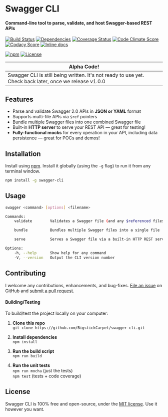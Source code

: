 Swagger CLI
============================
#### Command-line tool to parse, validate, and host Swagger-based REST APIs

[![Build Status](https://api.travis-ci.org/BigstickCarpet/swagger-cli.svg)](https://travis-ci.org/BigstickCarpet/swagger-cli)
[![Dependencies](https://david-dm.org/BigstickCarpet/swagger-cli.svg)](https://david-dm.org/BigstickCarpet/swagger-cli)
[![Coverage Status](https://coveralls.io/repos/BigstickCarpet/swagger-cli/badge.svg?branch=master&service=github)](https://coveralls.io/r/BigstickCarpet/swagger-cli)
[![Code Climate Score](https://codeclimate.com/github/BigstickCarpet/swagger-cli/badges/gpa.svg)](https://codeclimate.com/github/BigstickCarpet/swagger-cli)
[![Codacy Score](https://www.codacy.com/project/badge/b20026f43c2d4a149088ba0ad2ab6355)](https://www.codacy.com/public/jamesmessinger/swagger-cli)
[![Inline docs](http://inch-ci.org/github/BigstickCarpet/swagger-cli.svg?branch=master&style=shields)](http://inch-ci.org/github/BigstickCarpet/swagger-cli)

[![npm](http://img.shields.io/npm/v/swagger-cli.svg)](https://www.npmjs.com/package/swagger-cli)
[![License](https://img.shields.io/npm/l/swagger-cli.svg)](LICENSE)

| Alpha Code!
|-------------------------------------
| Swagger CLI is still being written.  It's not ready to use yet.  Check back later, once we release v1.0.0


Features
--------------------------
* Parse and validate Swagger 2.0 APIs in __JSON or YAML__ format
* Supports multi-file APIs via `$ref` pointers
* Bundle multiple Swagger files into one combined Swagger file
* Built-in __HTTP server__ to serve your REST API &mdash; great for testing!
* __Fully-functional mocks__ for every operation in your API, including data persistence &mdash; great for POCs and demos!


Installation
--------------------------
Install using [npm](https://docs.npmjs.com/getting-started/what-is-npm).  Install it globally (using the `-g` flag) to run it from any terminal window.

```bash
npm install -g swagger-cli
```


Usage
--------------------------
```bash
swagger <command> [options] <filename>

Commands:
    validate        Validates a Swagger file (and any $referenced files)

    bundle          Bundles multiple Swagger files into a single file

    serve           Serves a Swagger file via a built-in HTTP REST server

Options:
    -h, --help      Show help for any command
    -V, --version   Output the CLI version number
```


Contributing
--------------------------
I welcome any contributions, enhancements, and bug-fixes.  [File an issue](https://github.com/BigstickCarpet/swagger-cli/issues) on GitHub and [submit a pull request](https://github.com/BigstickCarpet/swagger-cli/pulls).

#### Building/Testing
To build/test the project locally on your computer:

1. __Clone this repo__<br>
`git clone https://github.com/BigstickCarpet/swagger-cli.git`

2. __Install dependencies__<br>
`npm install`

3. __Run the build script__<br>
`npm run build`

4. __Run the unit tests__<br>
`npm run mocha` (just the tests)<br>
`npm test` (tests + code coverage)


License
--------------------------
Swagger CLI is 100% free and open-source, under the [MIT license](LICENSE). Use it however you want.
